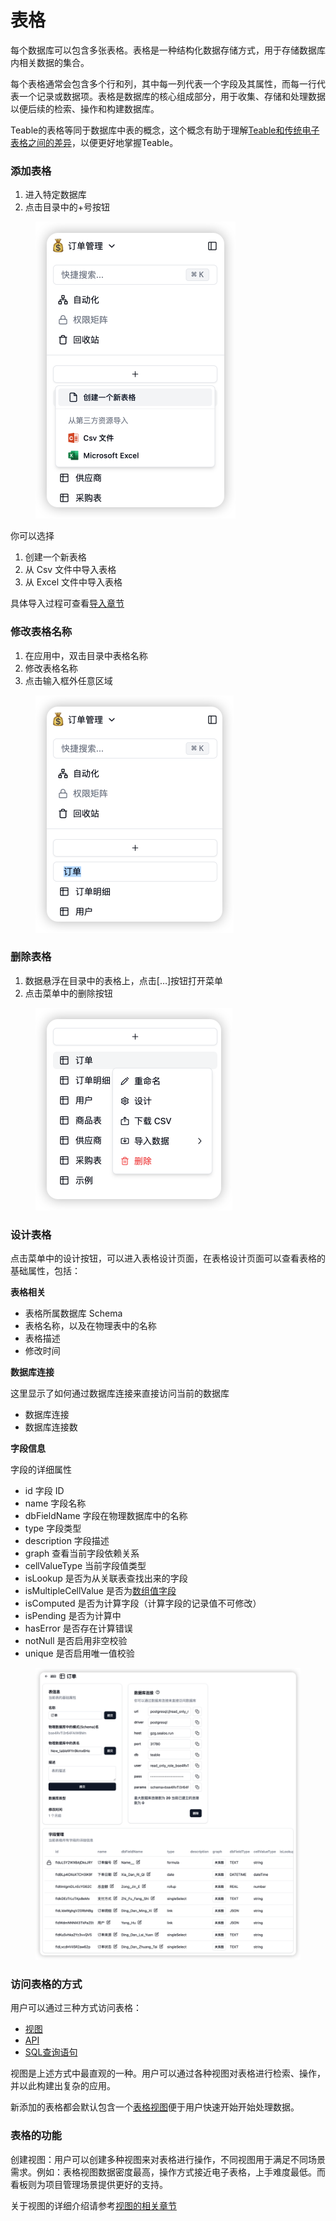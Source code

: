 # 表格

每个数据库可以包含多张表格。表格是一种结构化数据存储方式，用于存储数据库内相关数据的集合。 &#x20;

每个表格通常会包含多个行和列，其中每一列代表一个字段及其属性，而每一行代表一个记录或数据项。表格是数据库的核心组成部分，用于收集、存储和处理数据以便后续的检索、操作和构建数据库。

Teable的表格等同于数据库中表的概念，这个概念有助于理解[Teable和传统电子表格之间的差异](../../heng-xiang-dui-bi/teable-shu-ju-biao-he-dian-zi-biao-ge-de-cha-yi.md)，以便更好地掌握Teable。

### 添加表格

1. 进入特定数据库
2. 点击目录中的+号按钮

<figure><img src="../../.gitbook/assets/image (13).png" alt="" width="320"><figcaption></figcaption></figure>

你可以选择

1. 创建一个新表格
2. 从  Csv 文件中导入表格
3. 从 Excel 文件中导入表格

具体导入过程可查看[导入章节](dao-ru.md)

### 修改表格名称

1. 在应用中，双击目录中表格名称
2. 修改表格名称
3. 点击输入框外任意区域

<figure><img src="../../.gitbook/assets/image (14).png" alt="" width="317"><figcaption></figcaption></figure>

### 删除表格

1. 数据悬浮在目录中的表格上，点击\[…]按钮打开菜单
2. 点击菜单中的删除按钮

<figure><img src="../../.gitbook/assets/image (15).png" alt="" width="315"><figcaption></figcaption></figure>



### 设计表格

点击菜单中的设计按钮，可以进入表格设计页面，在表格设计页面可以查看表格的基础属性，包括：

**表格相关**

* 表格所属数据库 Schema
* 表格名称，以及在物理表中的名称
* 表格描述
* 修改时间

**数据库连接**

这里显示了如何通过数据库连接来直接访问当前的数据库

* 数据库连接
* 数据库连接数

**字段信息**

字段的详细属性

* id 字段 ID
* name 字段名称
* dbFieldName 字段在物理数据库中的名称
* type 字段类型
* description 字段描述
* graph 查看当前字段依赖关系
* cellValueType 当前字段值类型
* isLookup 是否为从关联表查找出来的字段
* isMultipleCellValue 是否为[数组值字段](../zi-duan/tong-yong/dan-zhi-yu-duo-zhi.md)
* isComputed 是否为计算字段（计算字段的记录值不可修改）
* isPending 是否为计算中
* hasError 是否存在计算错误
* notNull 是否启用非空校验
* unique 是否启用唯一值校验

<figure><img src="../../.gitbook/assets/image (17).png" alt=""><figcaption></figcaption></figure>

### 访问表格的方式

用户可以通过三种方式访问表格：

* [视图](../shi-tu/)
* [API](../../kai-fa-zhe/api/)
* [SQL查询语句](../../kai-fa-zhe/shu-ju-ku-lian-jie.md)

视图是上述方式中最直观的一种。用户可以通过各种视图对表格进行检索、操作，并以此构建出复杂的应用。

新添加的表格都会默认包含一个[表格视图](../shi-tu/biao-ge-shi-tu.md)便于用户快速开始开始处理数据。

### 表格的功能

创建视图：用户可以创建多种视图来对表格进行操作，不同视图用于满足不同场景需求。例如：表格视图数据密度最高，操作方式接近电子表格，上手难度最低。而看板则为项目管理场景提供更好的支持。

关于视图的详细介绍请参考[视图的相关章节](../shi-tu/)
